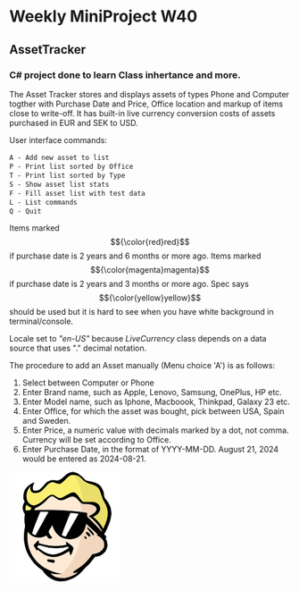 # Weekly MiniProject W40
## AssetTracker
### C# project done to learn Class inhertance and more.

The Asset Tracker stores and displays assets of types Phone and Computer togther with Purchase Date and Price, Office location and markup of items close to write-off. It has built-in live currency conversion costs of assets purchased in EUR and SEK to USD.

User interface commands:
```
A - Add new asset to list
P - Print list sorted by Office
T - Print list sorted by Type
S - Show asset list stats
F - Fill asset list with test data
L - List commands
Q - Quit
```

Items marked $${\color{red}red}$$ if purchase date is 2 years and 6 months or more ago.
Items marked $${\color{magenta}magenta}$$ if purchase date is 2 years and 3 months or more ago.
Spec says $${\color{yellow}yellow}$$ should be used but it is hard to see when you have white background in terminal/console. 

Locale set to *"en-US"* because *LiveCurrency* class depends on a data source that uses "." decimal notation.

The procedure to add an Asset manually (Menu choice 'A') is as follows:

1. Select between Computer or Phone
2. Enter Brand name, such as Apple, Lenovo, Samsung, OnePlus, HP etc.
3. Enter Model name, such as Iphone, Macboook, Thinkpad, Galaxy 23 etc.
4. Enter Office, for which the asset was bought, pick between USA, Spain and Sweden.
5. Enter Price, a numeric value with decimals marked by a dot, not comma. Currency will be set according to Office.
6. Enter Purchase Date, in the format of YYYY-MM-DD. August 21, 2024 would be entered as 2024-08-21.
   

![hello](images/vaultboy_sunglasses.png)
